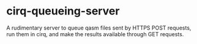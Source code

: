 # cirq-queueing-server
A rudimentary server to queue qasm files sent by HTTPS POST requests, run them in cirq, and make the results available through GET requests.
